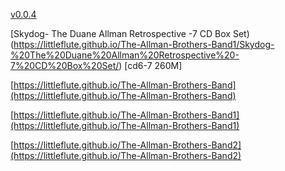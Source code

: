 [v0.0.4](https://github.com/littleflute/The-Allman-Brothers-Band2/edit/master/README.md)

[Skydog- The Duane Allman Retrospective -7 CD Box Set)(https://littleflute.github.io/The-Allman-Brothers-Band1/Skydog-%20The%20Duane%20Allman%20Retrospective%20-7%20CD%20Box%20Set/) [cd6-7 260M]

[https://littleflute.github.io/The-Allman-Brothers-Band](https://littleflute.github.io/The-Allman-Brothers-Band)

[https://littleflute.github.io/The-Allman-Brothers-Band1](https://littleflute.github.io/The-Allman-Brothers-Band1)

[https://littleflute.github.io/The-Allman-Brothers-Band2](https://littleflute.github.io/The-Allman-Brothers-Band2)
